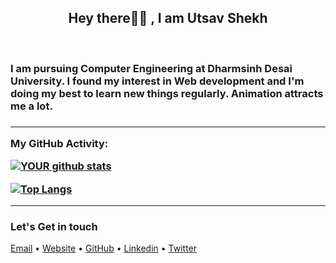 ﻿<h2  align="center"> Hey there👋🏻 , I am Utsav Shekh    </h2>  <br/>

<p  align="center"><h3>I am pursuing Computer Engineering at Dharmsinh Desai University.
                        I found my interest in Web development and I'm doing my best to learn new things regularly.
                        Animation attracts me a lot.<h3></p>
<hr/>


**My GitHub Activity:** <br/>

<a  href="https://github.com/shekhutsav1962001">

![YOUR github stats](https://github-readme-stats.vercel.app/api?username=shekhutsav1962001)

[![Top Langs](https://github-readme-stats.vercel.app/api/top-langs?username=shekhutsav1962001&layout=compact)](https://github.com/shekhutsav1962001)



</a>
<hr/>
<h3>Let's Get in touch</h3>
<p >
  <a href="mailto:shekhutsav1962001@gmail.com" >Email</a> •
  <a href="https://shekhutsav1962001.github.io/portfolio/index.html">Website</a> •
  <a href="https://github.com/shekhutsav1962001/">GitHub</a> •
  <a href="https://www.linkedin.com/in/utsav-shekh-557306203 ">Linkedin</a> •
  <a href="https://twitter.com/utsav1519">Twitter</a>
</p>

